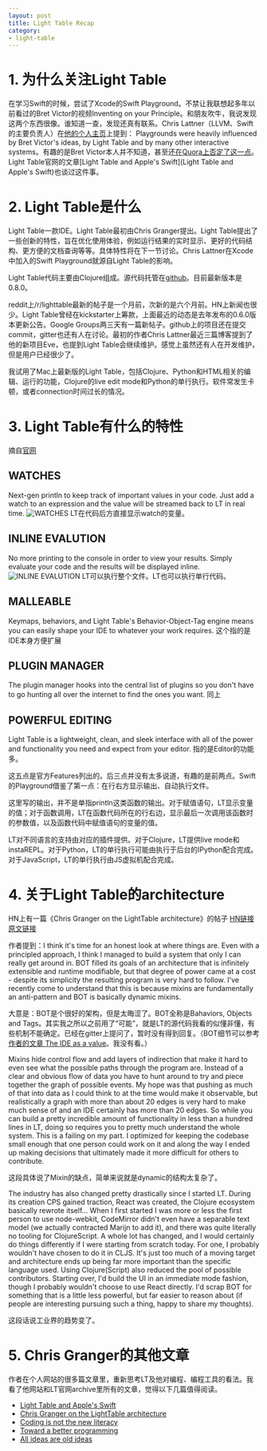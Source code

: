 ```yaml
---
layout: post
title: Light Table Recap
category:
- light-table
---
```


# 1. 为什么关注Light Table
在学习Swift的时候，尝试了Xcode的Swift Playground。不禁让我联想起多年以前看过的Bret Victor的视频Inventing on your Principle。和朋友吹牛，我说发现这两个东西很像。谁知道一查，发现还真有联系。Chris Lattner（LLVM、Swift的主要负责人）在[他的个人主页](http://nondot.org/sabre/)上提到：
Playgrounds were heavily influenced by Bret Victor's ideas, by Light Table and by many other interactive systems。有趣的是Bret Victor本人并不知道，甚至还[在Quora上否定了这一点](https://www.quora.com/Did-Bret-Victor-work-with-Apple-on-the-design-of-Swift-Playground)。Light Table官网的文章[Light Table and Apple's Swift](Light Table and Apple's Swift)也谈过这件事。

# 2. Light Table是什么

Light Table一款IDE。Light Table最初由Chris Granger提出。Light Table提出了一些创新的特性，旨在优化使用体验，例如运行结果的实时显示、更好的代码结构、更方便的文档查询等等。具体特性将在下一节讨论。Chris Lattner在Xcode中加入的Swift Playground就源自Light Table的影响。

Light Table代码主要由Clojure组成。源代码托管在[github](https://github.com/LightTable/LightTable)。目前最新版本是0.8.0。

reddit上/r/lighttable最新的帖子是一个月前，次新的是六个月前。HN上新闻也很少。Light Table曾经在kickstarter上筹款，上面最近的动态是去年发布的0.6.0版本更新公告。Google Groups两三天有一篇新帖子。github上的项目还在提交commit，gitter也还有人在讨论。最初的作者Chris Lattner最近三篇博客提到了他的新项目Eve，也提到Light Table会继续维护。感觉上虽然还有人在开发维护，但是用户已经很少了。

我试用了Mac上最新版的Light Table，包括Clojure、Python和HTML相关的编辑、运行的功能，Clojure的live edit mode和Python的单行执行。软件常发生卡顿，或者connection时间过长的情况。

# 3. Light Table有什么的特性
摘自[官网](http://lighttable.com/)

## WATCHES
Next-gen println to keep track of important values in your code. Just add a watch to an expression and the value will be streamed back to LT in real time.
![WATCHES](http://lighttable.com/images/watches.png)
LT在代码后方直接显示watch的变量。

## INLINE EVALUTION
No more printing to the console in order to view your results. Simply evaluate your code and the results will be displayed inline.
![INLINE EVALUTION](http://lighttable.com/images/inline.png)
LT可以执行整个文件。LT也可以执行单行代码。

## MALLEABLE
Keymaps, behaviors, and Light Table's Behavior-Object-Tag engine means you can easily shape your IDE to whatever your work requires.
这个指的是IDE本身方便扩展

## PLUGIN MANAGER
The plugin manager hooks into the central list of plugins so you don't have to go hunting all over the internet to find the ones you want.
同上

## POWERFUL EDITING
Light Table is a lightweight, clean, and sleek interface with all of the power and functionality you need and expect from your editor.
指的是Editor的功能多。

这五点是官方Features列出的。后三点并没有太多说道，有趣的是前两点。Swift的Playground借鉴了第一点：在行右方显示输出、自动执行文件。

这里写的输出，并不是单指println这类函数的输出。对于赋值语句，LT显示变量的值；对于函数调用，LT在函数代码所在的行右边，显示最后一次调用该函数时的参数值，以及函数代码中赋值语句的变量的值。

LT对不同语言的支持由对应的插件提供。对于Clojure，LT提供live mode和instaREPL。对于Python，LT的单行执行可能由执行于后台的IPython配合完成。对于JavaScript，LT的单行执行由JS虚拟机配合完成。

# 4. 关于Light Table的architecture
HN上有一篇《Chris Granger on the LightTable architecture》的帖子
[HN链接](https://news.ycombinator.com/item?id=9377304)
[原文链接](https://groups.google.com/forum/#!msg/light-table-discussion/2csnnNA1pfo/693EWDJVhuwJ)

作者提到：I think it's time for an honest look at where things are. Even with a principled approach, I think I managed to build a system that only I can really get around in. BOT filled its goals of an architecture that is infinitely extensible and runtime modifiable, but that degree of power came at a cost - despite its simplicity the resulting program is very hard to follow. I've recently come to understand that this is because mixins are fundamentally an anti-pattern and BOT is basically dynamic mixins.

大意是：BOT是个很好的架构，但是太晦涩了。BOT全称是Bahaviors, Objects and Tags。其实我之所以之前用了“可能”，就是LT的源代码我看的似懂非懂，有些机制不能确定。已经在gitter上提问了，暂时没有得到回复。（BOT细节可以参考[作者的文章 The IDE as a value](http://www.chris-granger.com/2013/01/24/the-ide-as-data/)。我没有看。）

Mixins hide control flow and add layers of indirection that make it hard to even see what the possible paths through the program are. Instead of a clear and obvious flow of data you have to hunt around to try and piece together the graph of possible events. My hope was that pushing as much of that into data as I could think to at the time would make it observable, but realistically a graph with more than about 20 edges is very hard to make much sense of and an IDE certainly has more than 20 edges. So while you can build a pretty incredible amount of functionality in less than a hundred lines in LT, doing so requires you to pretty much understand the whole system. This is a failing on my part. I optimized for keeping the codebase small enough that one person could work on it and along the way I ended up making decisions that ultimately made it more difficult for others to contribute.

这段具体说了Mixin的缺点，简单来说就是dynamic的结构太复杂了。

The industry has also changed pretty drastically since I started LT. During its creation CPS gained traction, React was created, the Clojure ecosystem basically rewrote itself... When I first started I was more or less the first person to use node-webkit, CodeMirror didn't even have a separable text model (we actually contracted Marijn to add it), and there was quite literally no tooling for ClojureScript. A whole lot has changed, and I would certainly do things differently if I were starting from scratch today. For one, I probably wouldn't have chosen to do it in CLJS. It's just too much of a moving target and architecture ends up being far more important than the specific language used. Using Clojure(Script) also reduced the pool of possible contributors. Starting over, I'd build the UI in an immediate mode fashion, though I probably wouldn't choose to use React directly. I'd scrap BOT for something that is a little less powerful, but far easier to reason about (if people are interesting pursuing such a thing, happy to share my thoughts).

这段话说工业界的趋势变了。

# 5. Chris Granger的其他文章
作者在个人网站的很多篇文章里，重新思考LT及他对编程、编程工具的看法。我看了他网站和LT官网archive里所有的文章，觉得以下几篇值得阅读。

- [Light Table and Apple's Swift](http://lighttable.com/2014/06/10/light-table-and-apples-swift/)
- [Chris Granger on the LightTable architecture](https://groups.google.com/forum/#!msg/light-table-discussion/2csnnNA1pfo/693EWDJVhuwJ)
- [Coding is not the new literacy](http://www.chris-granger.com/2015/01/26/coding-is-not-the-new-literacy/)
- [Toward a better programming](http://www.chris-granger.com/2014/03/27/toward-a-better-programming/
)
- [All ideas are old ideas](http://www.chris-granger.com/2012/10/05/all-ideas-are-old-ideas/)